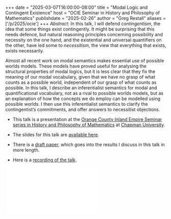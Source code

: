 +++
date = "2025-03-07T16:00:00-08:00"
title = "Modal Logic and Contingent Existence"
host = "OCIE Seminar in History and Philosophy of Mathematics"
publishdate = "2025-02-26"
author = "Greg Restall"
aliases = ['/p/2025/ocie']
+++
*Abstract*: 
In this talk, I will defend *contingentism*, the idea that some things exist
contingently. It might be surprising that this needs defence, but natural
reasoning principles concerning possibility and necessity on the one hand, and
the existential and universal quantifiers on the other, have led some to
_necessitism_, the view that everything that exists, exists necessarily.

Almost all recent work on modal semantics makes essential use of possible
worlds models. These models have proved useful for analysing the structural
properties of modal logics, but it is less clear that they fix the meaning of
our modal vocabulary, given that we have no grasp of what counts as a possible
world, independent of our grasp of what counts as possible. In this talk, I
describe an  inferentialist semantics for modal and quantificational
vocabulary, not as a rival to possible worlds models, but as an explanation of
how the concepts we do employ can be modelled using possible worlds. I then use
this inferentialist semantics to clarify the contingentist’s commitments, and
offer answers to necessitist objections.


* This talk is a presentation at the [Orange County Inland Empire Seminar series in History and Philosophy of Mathematics](https://www.chapman.edu/scst/graduate/ocie-seminar-series.aspx) at [Chapman University](https://www.chapman.edu/scst/graduate/dsci-mpp.aspx).

* The slides for this talk are [available here](https://www.icloud.com/iclouddrive/079nGMqUEk9F5CLRHIUe8vFog#mlce-ocie).

* There is a [draft paper](https://consequently.org/writing/mlce-ge2/), which
  goes into the results I discuss in this talk in more length.

* Here is a [recording of the talk](https://www.youtube-nocookie.com/embed/4A8pV5fT6lo?si=sBxaHK20boU-f7KB).

<iframe width=“560” height=“315” src=“https://www.youtube-nocookie.com/embed/4A8pV5fT6lo?si=sBxaHK20boU-f7KB” title=“YouTube video player” frameborder=“0” allow=“accelerometer; autoplay; clipboard-write; encrypted-media; gyroscope; picture-in-picture; web-share” referrerpolicy=“strict-origin-when-cross-origin” allowfullscreen></iframe> 


